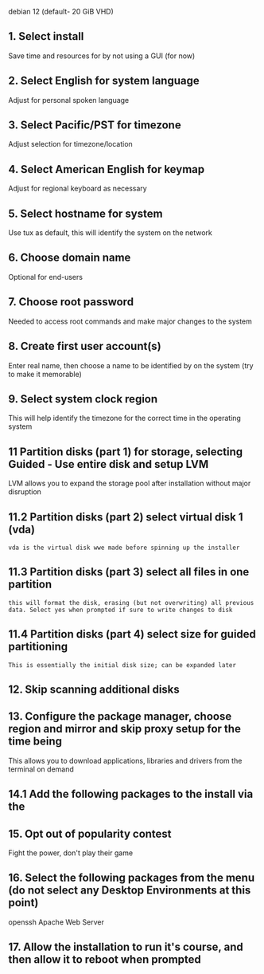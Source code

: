 debian 12 (default- 20 GiB VHD)
## 1. Select install
  Save time and resources for by not using a GUI (for now) 
## 2. Select English for system language
  Adjust for personal spoken language
## 3. Select Pacific/PST for timezone
  Adjust selection for timezone/location
## 4. Select American English for keymap
  Adjust for regional keyboard as necessary
## 5. Select hostname for system
  Use tux as default, this will identify the system on the network
## 6. Choose domain name 
  Optional for end-users
## 7. Choose root password
  Needed to access root commands and make major changes to the system
## 8. Create first user account(s)
  Enter real name, then choose a name to be identified by on the system (try to make it memorable)
## 9. Select system clock region
  This will help identify the timezone for the correct time in the operating system
## 11 Partition disks (part 1) for storage, selecting Guided - Use entire disk and setup LVM
  LVM allows you to expand the storage pool after installation without major disruption
  ## 11.2 Partition disks (part 2) select virtual disk 1 (vda)
    vda is the virtual disk wwe made before spinning up the installer
  ## 11.3 Partition disks (part 3) select all files in one partition
    this will format the disk, erasing (but not overwriting) all previous data. Select yes when prompted if sure to write changes to disk
  ## 11.4 Partition disks (part 4) select size for guided partitioning
    This is essentially the initial disk size; can be expanded later
## 12. Skip scanning additional disks
## 13. Configure the package manager, choose region and mirror and skip proxy setup for the time being
  This allows you to download applications, libraries and drivers from the terminal on demand
## 14.1 Add the following packages to the install via the  
## 15. Opt out of popularity contest
  Fight the power, don't play their game
## 16. Select the following packages from the menu (do not select any Desktop Environments at this point)
  openssh
  Apache Web Server
## 17. Allow the installation to run it's course, and then allow it to reboot when prompted


